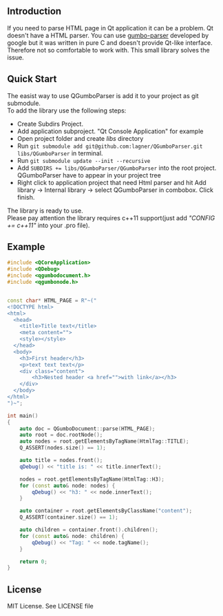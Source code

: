 ## Introduction
If you need to parse HTML page in Qt application it can be a problem. Qt doesn't have a HTML parser. You can use [gumbo-parser]("https://github.com/google/gumbo-parser") developed by google but it was written in pure C and doesn't provide Qt-like interface. Therefore not so comfortable to work with. This small library solves the issue. 

## Quick Start
The easist way to use QGumboParser is add it to your project as git submodule.  
To add the library use the following steps:
- Create Subdirs Project.
- Add application subproject. "Qt Console Application" for example
- Open project folder and create *libs* directory
- Run `git submodule add git@github.com:lagner/QGumboParser.git libs/QGumboParser` in terminal.
- Run `git submodule update --init --recursive`
- Add `SUBDIRS += libs/QGumboParser/QGumboParser` into the root project. QGumboParser have to appear in your project tree
- Right click to application project that need Html parser and hit Add library -> Internal library -> select QGumboParser in combobox. Click finish.

The library is ready to use.  
Please pay attention the library requires c++11 support(just add *"CONFIG += c++11"* into your .pro file).
## Example
```cpp
#include <QCoreApplication>
#include <QDebug>
#include <qgumbodocument.h>
#include <qgumbonode.h>


const char* HTML_PAGE = R"~("
<!DOCTYPE html>
<html>
  <head>
    <title>Title text</title>
    <meta content="">
    <style></style>
  </head>
  <body>
    <h3>First header</h3>
    <p>text text text</p>
    <div class="content">
        <h3>Nested header <a href="">with link</a></h3>
    </div>
  </body>
</html>
")~";

int main()
{
    auto doc = QGumboDocument::parse(HTML_PAGE);
    auto root = doc.rootNode();
    auto nodes = root.getElementsByTagName(HtmlTag::TITLE);
    Q_ASSERT(nodes.size() == 1);

    auto title = nodes.front();
    qDebug() << "title is: " << title.innerText();

    nodes = root.getElementsByTagName(HtmlTag::H3);
    for (const auto& node: nodes) {
        qDebug() << "h3: " << node.innerText();
    }

    auto container = root.getElementsByClassName("content");
    Q_ASSERT(container.size() == 1);

    auto children = container.front().children();
    for (const auto& node: children) {
        qDebug() << "Tag: " << node.tagName();
    }

    return 0;
}

```

## License
MIT License. See LICENSE file